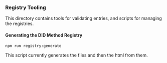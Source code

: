 ### Registry Tooling

This directory contains tools for validating entries, and scripts for managing the registries.


#### Generating the DID Method Registry

```
npm run registry:generate
```

This script currently generates the files and then the html from them.
